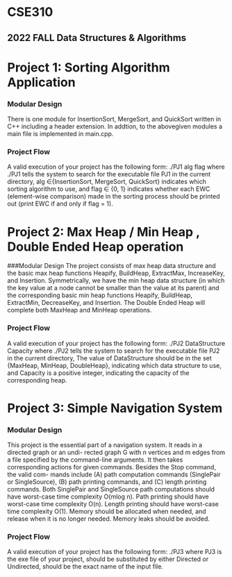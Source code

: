 # CSE310 
## 2022 FALL Data Structures & Algorithms 

# Project 1: Sorting Algorithm Application 
### Modular Design 
There is one module for InsertionSort, MergeSort, and QuickSort written in C++ including a header extension. 
In addtion, to the abovegiven modules a main file is implemented in main.cpp. 
### Project Flow
A valid execution of your project has the following form:
./PJ1 alg flag
where ./PJ1 tells the system to search for the executable file PJ1 in the current directory, alg ∈{InsertionSort, MergeSort, QuickSort} 
indicates which sorting algorithm to use, and flag ∈ {0, 1} indicates whether each EWC (element-wise comparison) made in the sorting
process should be printed out (print EWC if and only if flag = 1).


# Project 2: Max Heap / Min Heap , Double Ended Heap operation 
###Modular Design 
The project consists of max heap data structure and the basic max heap functions Heapify, BuildHeap, ExtractMax, IncreaseKey, and Insertion. 
Symmetrically, we have the min heap data structure (in which the key value at a node cannot be smaller than the value at its parent)
and the corresponding basic min heap functions Heapify, BuildHeap, ExtractMin, DecreaseKey, and Insertion. 
The Double Ended Heap will complete both MaxHeap and MinHeap operations. 
### Project Flow 
A valid execution of your project has the following form:
./PJ2 DataStructure Capacity
where ./PJ2 tells the system to search for the executable file PJ2 in the current directory, The value
of DataStructure should be in the set {MaxHeap, MinHeap, DoubleHeap}, indicating which data
structure to use, and Capacity is a positive integer, indicating the capacity of the corresponding
heap. 

# Project 3: Simple Navigation System  
### Modular Design 
This project is the essential part of a navigation system. It reads in a directed graph or an undi-
rected graph G with n vertices and m edges from a file specified by the command-line arguments. It
then takes corresponding actions for given commands. Besides the Stop command, the valid com-
mands include (A) path computation commands (SinglePair or SingleSource), (B) path printing
commands, and (C) length printing commands.
Both SinglePair and SingleSource path computations should have worst-case time complexity
O(mlog n). Path printing should have worst-case time complexity O(n). Length printing should
have worst-case time complexity O(1). Memory should be allocated when needed, and release when
it is no longer needed. Memory leaks should be avoided.
### Project Flow 
A valid execution of your project has the following form:
./PJ3 <GraphType> <InputFile>
where PJ3 is the exe file of your project, <GraphType> should be substituted by either Directed or Undirected,
<InputFile> should be the exact name of the input file.





